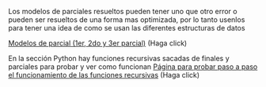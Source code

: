 Los modelos de parciales resueltos pueden tener uno que otro error o pueden ser resueltos de una forma mas optimizada, por lo tanto usenlos para tener una idea de como se
usan las diferentes estructuras de datos

[Modelos de parcial (1er, 2do y 3er parcial)](https://1drv.ms/f/s!AtwK8eJMZHCVxVkDg5u6iuTYis1r?e=XZvgKr) (Haga click)

En la sección Python hay funciones recursivas sacadas de finales y parciales para probar y ver como funcionan
[Página para probar paso a paso el funcionamiento de las funciones recursivas](https://pythontutor.com/render.html#mode=edit) (Haga click)
